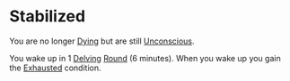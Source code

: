 # Stabilized

You are no longer [Dying](Dying.md) but are still [Unconscious](Unconscious.md). 

You wake up in 1 [Delving](../Game%20Structure/Delving.md) [Round](../Game%20Structure/Round.md) (6 minutes). When you wake up you gain the [Exhausted](Exhausted.md) condition.
